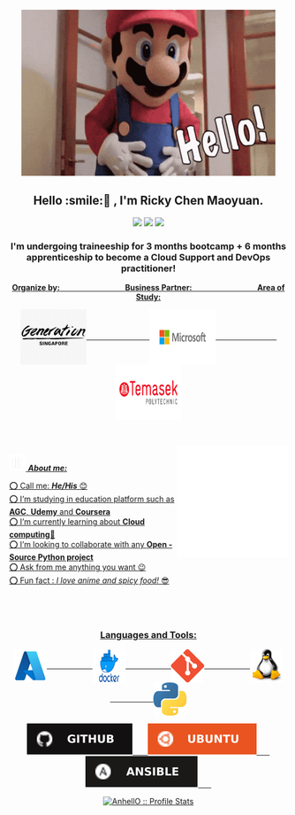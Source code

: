 <p align="center">
  <img width="460" height="300" src="https://github.com/simplycmy/gif/blob/main/giphy.gif">
</p>


<h2 align="center"> Hello :smile:👋 , I'm Ricky Chen Maoyuan. <br/></h2>
<p align="center">
  <img src="https://img.shields.io/badge/Focus-Cloud%20%2F%20Automation-red" />
  <img src="https://img.shields.io/badge/Lives-Singapore-orange" />
  <img src="https://img.shields.io/badge/Languages-English%20%2F%20Chinese-yellow" />
</p>

<h3 align="center">I'm undergoing traineeship for 3 months bootcamp + 6 months apprenticeship to become a Cloud Support and DevOps practitioner! </h3>
<p align="center">
<u><b>Organize by:</b> &nbsp;&nbsp;&nbsp;&nbsp;&nbsp;&nbsp;&nbsp;&nbsp;&nbsp;&nbsp;&nbsp;&nbsp;&nbsp;&nbsp;&nbsp;&nbsp;&nbsp;&nbsp;&nbsp;&nbsp;&nbsp;&nbsp;&nbsp;&nbsp;&nbsp;&nbsp;&nbsp;&nbsp; <b>Business Partner:</b> &nbsp;&nbsp;&nbsp;&nbsp;&nbsp;&nbsp;&nbsp;&nbsp;&nbsp;&nbsp;&nbsp;&nbsp;&nbsp;&nbsp;&nbsp;&nbsp;&nbsp;&nbsp;&nbsp;&nbsp;&nbsp;&nbsp;&nbsp;&nbsp;&nbsp;&nbsp;&nbsp;&nbsp; <b>Area of Study:</b>
</p>

<p align="center">
<a href="https://singapore.generation.org/" target="blank"><img align="center" src="https://github.com/simplycmy/gif/blob/main/Generation.jpg" alt="generation" height="100" width="120" /></a> &nbsp;&nbsp;&nbsp;&nbsp;&nbsp;&nbsp;&nbsp;&nbsp;&nbsp;&nbsp;&nbsp;&nbsp;&nbsp;&nbsp;&nbsp;&nbsp;&nbsp;&nbsp;&nbsp;&nbsp;&nbsp;&nbsp;&nbsp;&nbsp;&nbsp;&nbsp;&nbsp;
<a href="https://www.microsoft.com/en-sg" target="blank"><img align="center" src="https://github.com/simplycmy/gif/blob/main/Microsoft.jpg" alt="generation" height="100" width="120" /></a> &nbsp;&nbsp;&nbsp;&nbsp;&nbsp;&nbsp;&nbsp;&nbsp;&nbsp;&nbsp;&nbsp;&nbsp;&nbsp;&nbsp;&nbsp;&nbsp;&nbsp;&nbsp;&nbsp;&nbsp;&nbsp;&nbsp;&nbsp;&nbsp;&nbsp;&nbsp;&nbsp;
<a href="https://www.tp.edu.sg/" target="blank"><img align="center" src="https://github.com/simplycmy/gif/blob/main/TPlogo.png" alt="generation" height="100" width="120" /></a>
</p>

</p>
<br><br>
<img align="right" width=200px height=200px alt="side_sticker" src="https://github.com/simplycmy/gif/blob/main/random.gif" />

<img src="https://github.com/simplycmy/gif/blob/main/chart.gif" width="30px">&nbsp;***About me:***

⭕ Call me: ***He/His*** 😊 <br>
⭕ I’m studying in education platform such as <b>AGC</b>, <b>Udemy</b> and <b>Coursera</b> <br>
⭕ I’m currently learning about **Cloud computing**🥰<br>
⭕ I’m looking to collaborate with any **Open - Source Python project**<br>
⭕ Ask from me anything you want 😉<br>
⭕ Fun fact : *I love anime and spicy food!* 😎<br><br><br><br>
 
<p align="left">

<h3 align="center"> Languages and Tools: <br/></h3>
<p align="center">
<a href="https://azure.microsoft.com/en-in/" target="blank"><img align="center" src="https://github.com/simplycmy/gif/blob/main/azure.jpg" alt="generation" height="60" width="60" /></a> &nbsp;&nbsp;&nbsp;&nbsp;&nbsp;&nbsp;&nbsp;&nbsp;&nbsp;&nbsp;&nbsp;&nbsp;&nbsp;&nbsp;&nbsp;&nbsp;&nbsp;&nbsp;&nbsp;
<a href="https://www.docker.com/" target="blank"><img align="center" src="https://github.com/simplycmy/gif/blob/main/docker.png" alt="generation" height="60" width="60" /></a> &nbsp;&nbsp;&nbsp;&nbsp;&nbsp;&nbsp;&nbsp;&nbsp;&nbsp;&nbsp;&nbsp;&nbsp;&nbsp;&nbsp;&nbsp;&nbsp;&nbsp;&nbsp;&nbsp;
<a href="https://git-scm.com/" target="blank"><img align="center" src="https://github.com/simplycmy/gif/blob/main/git.png" alt="generation" height="60" width="60" /></a>
&nbsp;&nbsp;&nbsp;&nbsp;&nbsp;&nbsp;&nbsp;&nbsp;&nbsp;&nbsp;&nbsp;&nbsp;&nbsp;&nbsp;&nbsp;&nbsp;&nbsp;&nbsp;&nbsp;
<a href="https://www.linux.org/" target="blank"><img align="center" src="https://github.com/simplycmy/gif/blob/main/linux.jpg" alt="generation" height="60" width="60" /></a>
&nbsp;&nbsp;&nbsp;&nbsp;&nbsp;&nbsp;&nbsp;&nbsp;&nbsp;&nbsp;&nbsp;&nbsp;&nbsp;&nbsp;&nbsp;&nbsp;&nbsp;&nbsp;&nbsp;
<a href="https://www.python.org/" target="blank"><img align="center" src="https://github.com/simplycmy/gif/blob/main/python.jpg" alt="generation" height="60" width="60" /></a>
</p>

<p align="center">
  <img src="https://github.com/simplycmy/gif/blob/main/github.svg" /> &nbsp;&nbsp;&nbsp;&nbsp;&nbsp;
  <img src="https://github.com/simplycmy/gif/blob/main/ubuntu.svg" /> &nbsp;&nbsp;&nbsp;&nbsp;&nbsp;
  <img src="https://github.com/simplycmy/gif/blob/main/ansible.svg" /> &nbsp;&nbsp;&nbsp;&nbsp;&nbsp;
</p>


<p align="center"><img src="https://github-readme-stats.vercel.app/api?username=simplycmy&show_icons=true&theme=tokyonight" alt="AnhellO :: Profile Stats" /></p>



